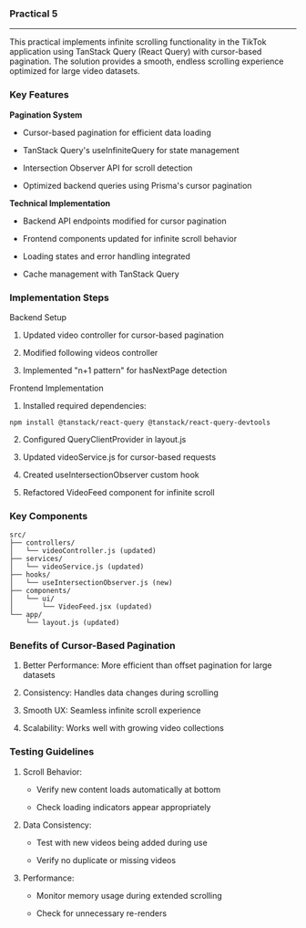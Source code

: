 ### Practical 5
---
This practical implements infinite scrolling functionality in the TikTok application using TanStack Query (React Query) with cursor-based pagination. The solution provides a smooth, endless scrolling experience optimized for large video datasets.

### Key Features
**Pagination System**
- Cursor-based pagination for efficient data loading

- TanStack Query's useInfiniteQuery for state management

- Intersection Observer API for scroll detection

- Optimized backend queries using Prisma's cursor pagination

**Technical Implementation**
- Backend API endpoints modified for cursor pagination

- Frontend components updated for infinite scroll behavior

- Loading states and error handling integrated

- Cache management with TanStack Query

### Implementation Steps
Backend Setup
1. Updated video controller for cursor-based pagination

2. Modified following videos controller

3. Implemented "n+1 pattern" for hasNextPage detection

Frontend Implementation
1. Installed required dependencies:
```
npm install @tanstack/react-query @tanstack/react-query-devtools
```
2. Configured QueryClientProvider in layout.js

3. Updated videoService.js for cursor-based requests

4. Created useIntersectionObserver custom hook

5. Refactored VideoFeed component for infinite scroll

### Key Components
```
src/
├── controllers/
│   └── videoController.js (updated)
├── services/
│   └── videoService.js (updated)
├── hooks/
│   └── useIntersectionObserver.js (new)
├── components/
│   └── ui/
│       └── VideoFeed.jsx (updated)
└── app/
    └── layout.js (updated)
```
### Benefits of Cursor-Based Pagination
1. Better Performance: More efficient than offset pagination for large datasets

2. Consistency: Handles data changes during scrolling

3. Smooth UX: Seamless infinite scroll experience

4. Scalability: Works well with growing video collections

### Testing Guidelines
1. Scroll Behavior:

    - Verify new content loads automatically at bottom

    - Check loading indicators appear appropriately

2. Data Consistency:

    - Test with new videos being added during use

    - Verify no duplicate or missing videos

3. Performance:

    - Monitor memory usage during extended scrolling

    - Check for unnecessary re-renders

